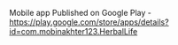 Mobile app Published on Google Play - https://play.google.com/store/apps/details?id=com.mobinakhter123.HerbalLife
